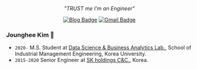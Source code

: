 
<div align=center>
  
<i> "TRUST me I'm an Engineer" </i>

</div>

<div align=center>
  
[![Blog Badge](http://img.shields.io/badge/-Tech%20Blog-black?style=flat-square&logo=github&link=https://joungheekim.github.io/)](https://joungheekim.github.io/) 
[![Gmail Badge](https://img.shields.io/badge/-Gmail-d14836?style=flat-square&logo=Gmail&logoColor=white&link=mailto:onlyl4youu@gmail.com)](mailto:onlyl4youu@gmail.com)
<!-- [![Linkedin Badge](https://img.shields.io/badge/-LinkedIn-blue?style=flat-square&logo=Linkedin&logoColor=white&link=https://www.linkedin.com/in/takyoung-kim-03b091193/)](https://www.linkedin.com/in/takyoung-kim-03b091193/)  -->

</div>


### Jounghee Kim 👋

- ```2020-``` M.S. Student at [Data Science & Business Analytics Lab.](http://dsba.korea.ac.kr/), School of Industrial Management Engineering, Korea University.
- ```2015-2020``` Senior Engineer at [SK holdings C&C.](https://www.skcc.co.kr/), Korea.



<!--
**JoungheeKim/JoungheeKim** is a ✨ _special_ ✨ repository because its `README.md` (this file) appears on your GitHub profile.

Here are some ideas to get you started:

- 🔭 I’m currently working on ...
- 🌱 I’m currently learning ...
- 👯 I’m looking to collaborate on ...
- 🤔 I’m looking for help with ...
- 💬 Ask me about ...
- 📫 How to reach me: ...
- 😄 Pronouns: ...
- ⚡ Fun fact: ...
-->


